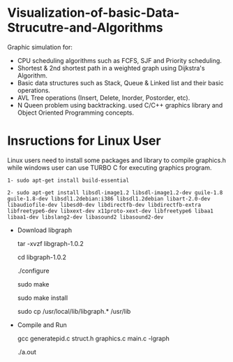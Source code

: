 # Visualization-of-basic-Data-Strucutre-and-Algorithms

Graphic simulation for:
- CPU scheduling algorithms such as FCFS, SJF and Priority scheduling.
- Shortest & 2nd shortest path in a weighted graph using Dijkstra's Algorithm.
- Basic data structures such as Stack, Queue & Linked list and their basic operations.
- AVL Tree operations (Insert, Delete, Inorder, Postorder, etc).
- N Queen problem using backtracking.
used C/C++ graphics library and Object Oriented Programming concepts.
 


# Insructions for Linux User

Linux users need to install some packages and library to compile graphics.h while windows user can use TURBO C for executing graphics program.

    1- sudo apt-get install build-essential

    2- sudo apt-get install libsdl-image1.2 libsdl-image1.2-dev guile-1.8 guile-1.8-dev libsdl1.2debian:i386 libsdl1.2debian libart-2.0-dev libaudiofile-dev libesd0-dev libdirectfb-dev libdirectfb-extra libfreetype6-dev libxext-dev x11proto-xext-dev libfreetype6 libaa1 libaa1-dev libslang2-dev libasound2 libasound2-dev

- Download libgraph

    tar -xvzf libgraph-1.0.2

    cd libgraph-1.0.2

    ./configure

     sudo make

     sudo make install

    sudo cp /usr/local/lib/libgraph.* /usr/lib
 
- Compile and Run

    gcc generatepid.c struct.h graphics.c main.c -lgraph

    ./a.out

